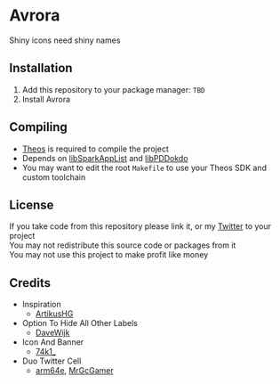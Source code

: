 # Avrora
Shiny icons need shiny names

## Installation
1. Add this repository to your package manager: `TBD`
2. Install Avrora

## Compiling
  - [Theos](https://theos.dev/) is required to compile the project
  - Depends on [libSparkAppList](https://github.com/SparkDev97/libSparkAppList) and [libPDDokdo](https://github.com/s8ngyu/libpddokdo)
  - You may want to edit the root `Makefile` to use your Theos SDK and custom toolchain

## License
If you take code from this repository please link it, or my [Twitter](https://twitter.com/schneelittchen) to your project<br>
You may not redistribute this source code or packages from it<br>
You may not use this project to make profit like money

## Credits
  - Inspiration
    - [ArtikusHG](https://twitter.com/ArtikusHG)
  - Option To Hide All Other Labels
    - [DaveWijk](https://twitter.com/DaveWijk)
  - Icon And Banner
    - [74k1_](https://twitter.com/74k1_)
  - Duo Twitter Cell
    - [arm64e](https://twitter.com/arm64e), [MrGcGamer](https://twitter.com/MrGcGamer)